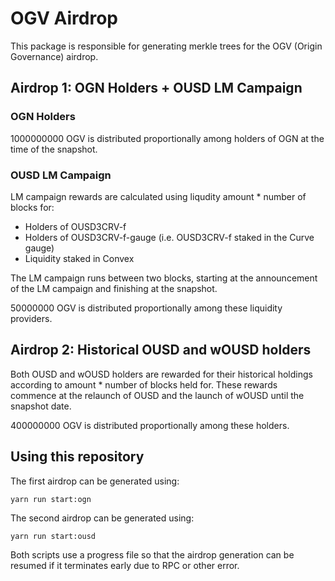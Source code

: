 # OGV Airdrop

This package is responsible for generating merkle trees for the OGV (Origin Governance) airdrop.

## Airdrop 1: OGN Holders + OUSD LM Campaign

### OGN Holders

1000000000 OGV is distributed proportionally among holders of OGN at the time of the snapshot.

### OUSD LM Campaign

LM campaign rewards are calculated using liqudity amount \* number of blocks for:

- Holders of OUSD3CRV-f
- Holders of OUSD3CRV-f-gauge (i.e. OUSD3CRV-f staked in the Curve gauge)
- Liquidity staked in Convex

The LM campaign runs between two blocks, starting at the announcement of the LM campaign and finishing at the snapshot.

50000000 OGV is distributed proportionally among these liquidity providers.

## Airdrop 2: Historical OUSD and wOUSD holders

Both OUSD and wOUSD holders are rewarded for their historical holdings according to amount \* number of blocks held for. These rewards commence at the relaunch of OUSD and the launch of wOUSD until the snapshot date.

400000000 OGV is distributed proportionally among these holders.

## Using this repository

The first airdrop can be generated using:

`yarn run start:ogn`

The second airdrop can be generated using:

`yarn run start:ousd`

Both scripts use a progress file so that the airdrop generation can be resumed if it terminates early due to RPC or other error.
